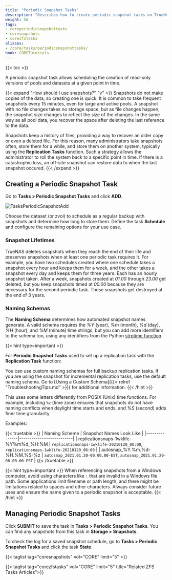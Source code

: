 ```yaml
---
title: "Periodic Snapshot Tasks"
description: "Describes how to create periodic snapshot tasks on TrueNAS CORE."
weight: 50
tags:
- coreperiodicsnapshottasks
- coresnapshots
- corezfstasks
aliases:
- /core/tasks/periodicsnapshottasks/
book: CORETutorials
---
```


{{< toc >}}

A periodic snapshot task allows scheduling the creation of read-only versions of pools and datasets at a given point in time.

{{< expand "How should I use snapshots?" "v" >}}
Snapshots do not make copies of the data, so creating one is quick. It is common to take frequent snapshots every 15 minutes, even for large and active pools.
A snapshot with no file changes takes no storage space, but as file changes happen, the snapshot size changes to reflect the size of the changes.
In the same way as all pool data, you recover the space after deleting the last reference to the data.

Snapshots keep a history of files, providing a way to recover an older copy or even a deleted file.
For this reason, many administrators take snapshots often, store them for a while, and store them on another system, typically using the **Replication Tasks** function.
Such a strategy allows the administrator to roll the system back to a specific point in time.
If there is a catastrophic loss, an off-site snapshot can restore data to when the last snapshot occured.
{{< /expand >}}

## Creating a Periodic Snapshot Task

Go to **Tasks > Periodic Snapshot Tasks** and click **ADD**.

![TasksPeriodicSnapshotAdd](/images/CORE/Tasks/TasksPeriodicSnapshotAdd.png "Creating a new Snapshot Task")

Choose the dataset (or zvol) to schedule as a regular backup with snapshots and determine how long to store them.
Define the task **Schedule** and configure the remaining options for your use case.

### Snapshot Lifetimes

TrueNAS deletes snapshots when they reach the end of their life and preserves snapshots when at least one periodic task requires it.
For example, you have two schedules created where one schedule takes a snapshot every hour and keeps them for a week, and the other takes a snapshot every day and keeps them for three years.
Each has an hourly snapshot taken.
After a week, snapshots created at *01.00* through *23.00* get deleted, but you keep snapshots timed at *00.00* because they are necessary for the second periodic task. 
These snapshots get destroyed at the end of 3 years.

### Naming Schemas

The **Naming Schema** determines how automated snapshot names generate.
A valid schema requires the *%Y* (year), *%m* (month), *%d* (day), *%H* (hour), and *%M* (minute) time strings, but you can add more identifiers to the schema too, using any identifiers from the Python [strptime function](https://docs.python.org/3/library/datetime.html#strftime-and-strptime-behavior).

{{< hint type=important >}}

For **Periodic Snapshot Tasks** used to set up a replication task with the **Replication Task** function:

You can use custom naming schemas for full backup replication tasks. If you are using the snapshot for incremental replication tasks, use the default naming schema. Go to [Using a Custom Schema]({{< relref "TroubleshootingTips.md" >}}) for additional information.
{{< /hint >}}

This uses some letters differently from POSIX (Unix) time functions.
For example, including `%z` (time zone) ensures that snapshots do not have naming conflicts when daylight time starts and ends, and *%S* (second) adds finer time granularity.

Examples: 

{{< truetable >}}
| Naming Scheme | Snapshot Names Look Like |
|---------------|--------------------------|
| replicationsnaps-1wklife-%Y%m%d_%H:%M | `replicationsnaps-1wklife-20210120_00:00`, `replicationsnaps-1wklife-20210120_06:00` |
| autosnap_%Y.%m.%d-%H.%M.%S-%z | `autosnap_2021.01.20-00.00.00-EST`, `autosnap_2021.01.20-06.00.00-EST` |
{{< /truetable >}}

{{< hint type=important >}}
When referencing snapshots from a Windows computer, avoid using characters like `:` that are invalid in a Windows file path.
Some applications limit filename or path length, and there might be limitations related to spaces and other characters.
Always consider future uses and ensure the name given to a periodic snapshot is acceptable.
{{< /hint >}}

## Managing Periodic Snapshot Tasks

Click **SUBMIT** to save the task in **Tasks > Periodic Snapshot Tasks**.
You can find any snapshots from this task in **Storage > Snapshots**.

To check the log for a saved snapshot schedule, go to **Tasks > Periodic Snapshot Tasks** and click the task **State**.

{{< taglist tag="coresnapshots" vol="CORE" limit="5" >}}

{{< taglist tag="corezfstasks" vol="CORE" limit="5" title="Related ZFS Tasks Articles">}}
